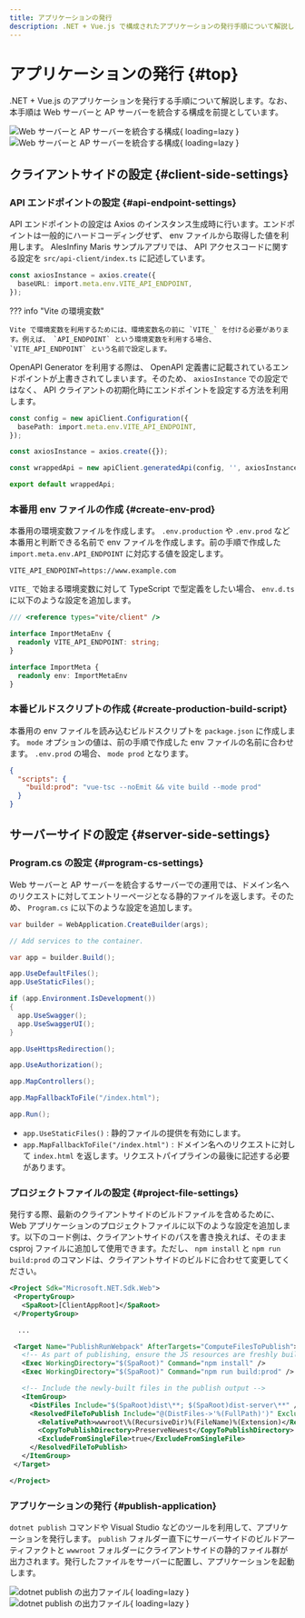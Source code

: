 ```yaml
---
title: アプリケーションの発行
description: .NET + Vue.js で構成されたアプリケーションの発行手順について解説します。
---
```


# アプリケーションの発行 {#top}

.NET + Vue.js のアプリケーションを発行する手順について解説します。なお、本手順は Web サーバーと AP サーバーを統合する構成を前提としています。

![Web サーバーと AP サーバーを統合する構成](../../../images/guidebooks/how-to-develop/publication/integrated-server-constructure-light.png#only-light){ loading=lazy }
![Web サーバーと AP サーバーを統合する構成](../../../images/guidebooks/how-to-develop/publication/integrated-server-constructure-dark.png#only-dark){ loading=lazy }

## クライアントサイドの設定 {#client-side-settings}

### API エンドポイントの設定 {#api-endpoint-settings}

API エンドポイントの設定は Axios のインスタンス生成時に行います。エンドポイントは一般的にハードコーディングせず、 env ファイルから取得した値を利用します。 AlesInfiny Maris サンプルアプリでは、 API アクセスコードに関する設定を `src/api-client/index.ts` に記述しています。

```typescript title="src/api-client/index.ts"
const axiosInstance = axios.create({
  baseURL: import.meta.env.VITE_API_ENDPOINT,
});
```

??? info "Vite の環境変数"

    Vite で環境変数を利用するためには、環境変数名の前に `VITE_` を付ける必要があります。例えば、 `API_ENDPOINT` という環境変数を利用する場合、 `VITE_API_ENDPOINT` という名前で設定します。

OpenAPI Generator を利用する際は、 OpenAPI 定義書に記載されているエンドポイントが上書きされてしまいます。そのため、 `axiosInstance` での設定ではなく、 API クライアントの初期化時にエンドポイントを設定する方法を利用します。

```typescript title="src/api-client/index.ts"
const config = new apiClient.Configuration({
  basePath: import.meta.env.VITE_API_ENDPOINT,
});

const axiosInstance = axios.create({});

const wrappedApi = new apiClient.generatedApi(config, '', axiosInstance);

export default wrappedApi;
```

### 本番用 env ファイルの作成 {#create-env-prod}

本番用の環境変数ファイルを作成します。 `.env.production` や `.env.prod` など本番用と判断できる名前で env ファイルを作成します。前の手順で作成した `import.meta.env.API_ENDPOINT` に対応する値を設定します。

```env title=".env.prod"
VITE_API_ENDPOINT=https://www.example.com
```

`VITE_` で始まる環境変数に対して TypeScript で型定義をしたい場合、 `env.d.ts` に以下のような設定を追加します。

```typescript title="env.d.ts"
/// <reference types="vite/client" />

interface ImportMetaEnv {
  readonly VITE_API_ENDPOINT: string;
}

interface ImportMeta {
  readonly env: ImportMetaEnv
}
```

### 本番ビルドスクリプトの作成 {#create-production-build-script}

本番用の env ファイルを読み込むビルドスクリプトを `package.json` に作成します。 `mode` オプションの値は、前の手順で作成した env ファイルの名前に合わせます。 `.env.prod` の場合、 `mode prod` となります。

```json title="package.json"
{
  "scripts": {
    "build:prod": "vue-tsc --noEmit && vite build --mode prod"
  }
}
```

## サーバーサイドの設定 {#server-side-settings}

### Program.cs の設定 {#program-cs-settings}

Web サーバーと AP サーバーを統合するサーバーでの運用では、ドメイン名へのリクエストに対してエントリーページとなる静的ファイルを返します。そのため、 `Program.cs` に以下のような設定を追加します。

```csharp title="Program.cs" hl_lines="12 26"
var builder = WebApplication.CreateBuilder(args);

// Add services to the container.

var app = builder.Build();

app.UseDefaultFiles();
app.UseStaticFiles();

if (app.Environment.IsDevelopment())
{
  app.UseSwagger();
  app.UseSwaggerUI();
}

app.UseHttpsRedirection();

app.UseAuthorization();

app.MapControllers();

app.MapFallbackToFile("/index.html");

app.Run();
```

- `app.UseStaticFiles()` : 静的ファイルの提供を有効にします。
- `app.MapFallbackToFile("/index.html")` : ドメイン名へのリクエストに対して `index.html` を返します。リクエストパイプラインの最後に記述する必要があります。

### プロジェクトファイルの設定 {#project-file-settings}

発行する際、最新のクライアントサイドのビルドファイルを含めるために、 Web アプリケーションのプロジェクトファイルに以下のような設定を追加します。以下のコード例は、クライアントサイドのパスを書き換えれば、そのまま csproj ファイルに追加して使用できます。ただし、 `npm install` と `npm run build:prod` のコマンドは、クライアントサイドのビルドに合わせて変更してください。

```xml title="StartUp.csproj"
<Project Sdk="Microsoft.NET.Sdk.Web">
 <PropertyGroup>
   <SpaRoot>[ClientAppRoot]</SpaRoot>
 </PropertyGroup>

  ...

 <Target Name="PublishRunWebpack" AfterTargets="ComputeFilesToPublish">
   <!-- As part of publishing, ensure the JS resources are freshly built in production mode -->
   <Exec WorkingDirectory="$(SpaRoot)" Command="npm install" />
   <Exec WorkingDirectory="$(SpaRoot)" Command="npm run build:prod" />

   <!-- Include the newly-built files in the publish output -->
   <ItemGroup>
     <DistFiles Include="$(SpaRoot)dist\**; $(SpaRoot)dist-server\**" />
     <ResolvedFileToPublish Include="@(DistFiles->'%(FullPath)')" Exclude="@(ResolvedFileToPublish)">
       <RelativePath>wwwroot\%(RecursiveDir)%(FileName)%(Extension)</RelativePath>
       <CopyToPublishDirectory>PreserveNewest</CopyToPublishDirectory>
       <ExcludeFromSingleFile>true</ExcludeFromSingleFile>
     </ResolvedFileToPublish>
   </ItemGroup>
 </Target>

</Project> 
```

### アプリケーションの発行 {#publish-application}

`dotnet publish` コマンドや Visual Studio などのツールを利用して、アプリケーションを発行します。 `publish` フォルダー直下にサーバーサイドのビルドアーティファクトと `wwwroot` フォルダーにクライアントサイドの静的ファイル群が出力されます。発行したファイルをサーバーに配置し、アプリケーションを起動します。

![dotnet publish の出力ファイル](../../../images/guidebooks/how-to-develop/publication/published-folders-light.png#only-light){ loading=lazy }
![dotnet publish の出力ファイル](../../../images/guidebooks/how-to-develop/publication/published-folders-dark.png#only-dark){ loading=lazy }
